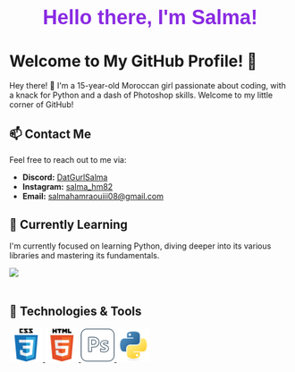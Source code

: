 

<!-- Banner with motion -->
<div align="center">
  <h1 style="color:#8a2be2; font-family: 'Arial', sans-serif; font-size: 36px;">Hello there, I'm Salma!</h1>
</div>


# Welcome to My GitHub Profile! 💜

Hey there! 👋 I'm a 15-year-old Moroccan girl passionate about coding, with a knack for Python and a dash of Photoshop skills. Welcome to my little corner of GitHub!

## 📫 Contact Me

Feel free to reach out to me via:

- **Discord:** [DatGurlSalma](https://discordapp.com/users/datgurlsalma_00600)
- **Instagram:** [salma_hm82](https://www.instagram.com/salma_hm82/)
- **Email:** [salmahamraouiii08@gmail.com](mailto:salmahamraouiii08@gmail.com)

## 🌱 Currently Learning
I'm currently focused on learning Python, diving deeper into its various libraries and mastering its fundamentals.


<img src="https://github.com/Anmol-Baranwal/Cool-GIFs-For-GitHub/assets/74038190/de30015f-dc5f-4ecf-a49b-ccd2b89776e4" width="400">
<br><br>



## 🔧 Technologies & Tools

<p align="left"> <a href="https://www.w3schools.com/css/" target="_blank" rel="noreferrer"> <img src="https://raw.githubusercontent.com/devicons/devicon/master/icons/css3/css3-original-wordmark.svg" alt="css3" width="60" height="60"/> </a> <a href="https://www.w3.org/html/" target="_blank" rel="noreferrer"> <img src="https://raw.githubusercontent.com/devicons/devicon/master/icons/html5/html5-original-wordmark.svg" alt="html5" width="60" height="60"/> </a> <a href="https://www.photoshop.com/en" target="_blank" rel="noreferrer"> <img src="https://raw.githubusercontent.com/devicons/devicon/master/icons/photoshop/photoshop-line.svg" alt="photoshop" width="60" height="60"/> </a> <a href="https://www.python.org" target="_blank" rel="noreferrer"> <img src="https://raw.githubusercontent.com/devicons/devicon/master/icons/python/python-original.svg" alt="python" width="60" height="60"/> </a> </p>

